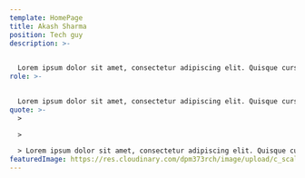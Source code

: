 ```yaml
---
template: HomePage
title: Akash Sharma
position: Tech guy
description: >-
  

  Lorem ipsum dolor sit amet, consectetur adipiscing elit. Quisque cursus justo sit amet sodales posuere. Duis at nulla rutrum, efficitur turpis sed, vestibulum magna. Nullam quis ultrices dolor. Nam semper faucibus feugiat.
role: >-
  

  Lorem ipsum dolor sit amet, consectetur adipiscing elit. Quisque cursus justo sit amet sodales posuere. Duis at nulla rutrum, efficitur turpis sed, vestibulum magna. Nullam quis ultrices dolor. Nam semper faucibus feugiat.
quote: >-
  >

  >

  > Lorem ipsum dolor sit amet, consectetur adipiscing elit. Quisque cursus justo sit amet sodales posuere. Duis at nulla rutrum, efficitur turpis sed, vestibulum magna. Nullam quis ultrices dolor. Nam semper faucibus feugiat.
featuredImage: https://res.cloudinary.com/dpm373rch/image/upload/c_scale,f_auto,q_auto,w_auto/v1612351833/young-woman-wearing-vr-glasses_1_vgurfs.png
---
```

